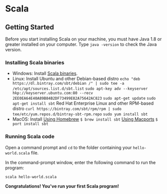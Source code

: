 # Scala

## Getting Started

Before you start installing Scala on your machine, you must have Java 1.8 or greater installed on your computer. Type `java -version` to check the Java version.



### Installing Scala binaries

* Windows: Install [Scala binaries](http://www.scala-lang.org/download/).
* Linux: Install
Ubuntu and other Debian-based distro
                   `echo "deb https://dl.bintray.com/sbt/debian /" | sudo tee -a /etc/apt/sources.list.d/sbt.list`
                    `sudo apt-key adv --keyserver hkp://keyserver.ubuntu.com:80 --recv 2EE0EA64E40A89B84B2DF73499E82A75642AC823`
                    `sudo apt-get update`
                    `sudo apt-get install sbt`
Red Hat Enterprise Linux and other RPM-based distro
                 `curl https://bintray.com/sbt/rpm/rpm | sudo tee/etc/yum.repos.d/bintray-sbt-rpm.repo`
                 `sudo yum install sbt`
* MacOS: Install [Using Homebrew](https://brew.sh/)
                    `$ brew install sbt`
                 [Using Macports](https://www.macports.org/)
                    `$ port install sbt`
 

### Running Scala code
Open a command prompt and `cd` to the folder containing your `hello-world.scala` file.

In the command-prompt window, enter the following command to run the program:

`scala hello-world.scala`

**Congratulations! You've run your first Scala program!**
